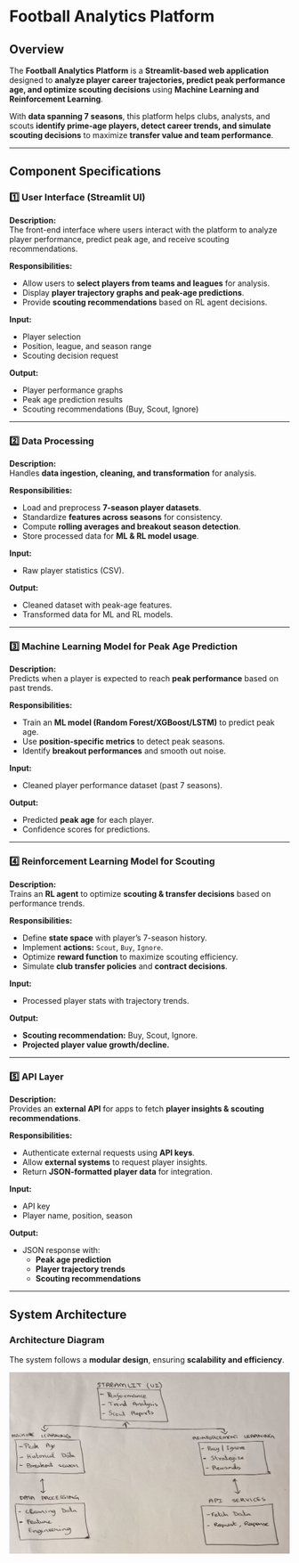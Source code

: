 # Football Analytics Platform

## Overview

The **Football Analytics Platform** is a **Streamlit-based web application** designed to **analyze player career trajectories, predict peak performance age, and optimize scouting decisions** using **Machine Learning and Reinforcement Learning**.

With **data spanning 7 seasons**, this platform helps clubs, analysts, and scouts **identify prime-age players, detect career trends, and simulate scouting decisions** to maximize **transfer value and team performance**.

---

## Component Specifications

### **1️⃣ User Interface (Streamlit UI)**

**Description:**  
The front-end interface where users interact with the platform to analyze player performance, predict peak age, and receive scouting recommendations.

**Responsibilities:**

- Allow users to **select players from teams and leagues** for analysis.
- Display **player trajectory graphs and peak-age predictions**.
- Provide **scouting recommendations** based on RL agent decisions.

**Input:**

- Player selection
- Position, league, and season range
- Scouting decision request

**Output:**

- Player performance graphs
- Peak age prediction results
- Scouting recommendations (Buy, Scout, Ignore)

---

### **2️⃣ Data Processing**

**Description:**  
Handles **data ingestion, cleaning, and transformation** for analysis.

**Responsibilities:**

- Load and preprocess **7-season player datasets**.
- Standardize **features across seasons** for consistency.
- Compute **rolling averages and breakout season detection**.
- Store processed data for **ML & RL model usage**.

**Input:**

- Raw player statistics (CSV).

**Output:**

- Cleaned dataset with peak-age features.
- Transformed data for ML and RL models.

---

### **3️⃣ Machine Learning Model for Peak Age Prediction**

**Description:**  
Predicts when a player is expected to reach **peak performance** based on past trends.

**Responsibilities:**

- Train an **ML model (Random Forest/XGBoost/LSTM)** to predict peak age.
- Use **position-specific metrics** to detect peak seasons.
- Identify **breakout performances** and smooth out noise.

**Input:**

- Cleaned player performance dataset (past 7 seasons).

**Output:**

- Predicted **peak age** for each player.
- Confidence scores for predictions.

---

### **4️⃣ Reinforcement Learning Model for Scouting**

**Description:**  
Trains an **RL agent** to optimize **scouting & transfer decisions** based on performance trends.

**Responsibilities:**

- Define **state space** with player’s 7-season history.
- Implement **actions:** `Scout`, `Buy`, `Ignore`.
- Optimize **reward function** to maximize scouting efficiency.
- Simulate **club transfer policies** and **contract decisions**.

**Input:**

- Processed player stats with trajectory trends.

**Output:**

- **Scouting recommendation:** Buy, Scout, Ignore.
- **Projected player value growth/decline.**

---

### **5️⃣ API Layer**

**Description:**  
Provides an **external API** for apps to fetch **player insights & scouting recommendations**.

**Responsibilities:**

- Authenticate external requests using **API keys**.
- Allow **external systems** to request player insights.
- Return **JSON-formatted player data** for integration.

**Input:**

- API key
- Player name, position, season

**Output:**

- JSON response with:
  - **Peak age prediction**
  - **Player trajectory trends**
  - **Scouting recommendations**

---

## System Architecture

### Architecture Diagram

The system follows a **modular design**, ensuring **scalability and efficiency**.

![Football Analytics Architecture](./architecture.jpg)
